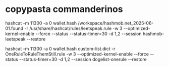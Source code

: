 copypasta commanderinos
============================

hashcat -m 11300 -a 0 wallet.hash /workspace/hashmob.net_2025-06-01.found -r /usr/share/hashcat/rules/leetspeak.rule -w 3 --optimized-kernel-enable --force --status --status-timer=30 -d 1,2 --session hashmob-leetspeak --restore

hashcat -m 11300 -a 0 wallet.hash custom-list.dict -r OneRuleToRuleThemStill.rule -w 3 --optimized-kernel-enable --force --status --status-timer=30 -d 1,2 --session dogelist-onerule --restore
